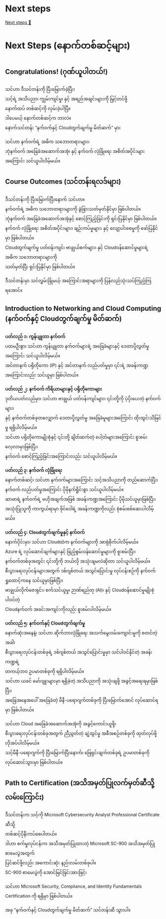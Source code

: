 # Next steps

[Next steps 🔗](https://www.coursera.org/learn/introduction-to-computers-and-operating-systems-and-security/supplement/ENffU/next-steps)

# Next Steps (နောက်တစ်ဆင့်များ)

## Congratulations! (ဂုဏ်ယူပါတယ်!)

သင်ဟာ ဒီသင်တန်းကို ပြီးမြောက်ခဲ့ပြီး၊  
သင့်ရဲ့ အသိပညာ၊ ကျွမ်းကျင်မှု၊ နှင့် အရည်အချင်းများကို မြှင့်တင်ဖို့  
နောက်ထပ် တစ်ဆင့်ကို လှမ်းခဲ့ပါပြီ။  
ဒါပေမယ့် နောက်တစ်ဆင့်က ဘာလဲ။  
နောက်သင်တန်း “နက်ဝက်နှင့် Cloudတွက်ချက်မှု မိတ်ဆက်” မှာ၊

သင်ဟာ နက်ဝက်ရဲ့ အဓိက သဘောတရားများ၊  
ဘုံနက်ဝက် အခြေခံအဆောက်အအုံ၊ နှင့် နက်ဝက် လုံခြုံရေး အစိတ်အပိုင်းများအကြောင်း သင်ယူပါလိမ့်မယ်။

## Course Outcomes (သင်တန်းရလဒ်များ)

ဒီသင်တန်းကို ပြီးမြောက်ပြီးနောက် သင်ဟာ။  
နက်ဝက်ရဲ့ အဓိက သဘောတရားများကို ခွဲခြားသတ်မှတ်နိုင်မှာ ဖြစ်ပါတယ်။  
ဘုံနက်ဝက် အခြေခံအဆောက်အအုံနှင့် စောင့်ကြည့်ခြင်းကို ရှင်းပြနိုင်မှာ ဖြစ်ပါတယ်။  
နက်ဝက် လုံခြုံရေး အစိတ်အပိုင်းများ၊ ချဉ်းကပ်မှုများ၊ နှင့် လျော့ပါးစေမှုကို ဖော်ပြနိုင်မှာ ဖြစ်ပါတယ်။  
Cloudတွက်ချက်မှု ပတ်ဝန်းကျင်၊ ဗာချွယ်စက်များ၊ နှင့် Cloudဝန်ဆောင်မှုများရဲ့ အဓိက သဘောတရားများကို  
သတ်မှတ်ပြီး ရှင်းပြနိုင်မှာ ဖြစ်ပါတယ်။

ဒီသင်တန်းမှာ သင်လွှမ်းခြုံမယ့် အကြောင်းအရာများကို ပြန်လည်သုံးသပ်ကြည့်ကြရအောင်။

## Introduction to Networking and Cloud Computing (နက်ဝက်နှင့် Cloudတွက်ချက်မှု မိတ်ဆက်)

**ပတ်လည် ၁: ကွန်ပျူတာ နက်ဝက်**  
ပထမဦးစွာ၊ သင်ဟာ ကွန်ပျူတာ နက်ဝက်များရဲ့ အခြေခံများနှင့် ဒေတာပို့လွှတ်မှုအကြောင်း သင်ယူပါလိမ့်မယ်။  
အင်တာနက် ပရိုတိုကော (IP) နှင့် အင်တာနက် လည်ပတ်မှုမှာ ၎င်းရဲ့ အခန်းကဏ္ဍအကြောင်းလည်း သင်ယူမှာ ဖြစ်ပါတယ်။

**ပတ်လည် ၂: နက်ဝက် ကိရိယာများနှင့် ပရိုတိုကောများ**  
ဒုတိယပတ်လည်မှာ၊ သင်ဟာ ဗာချွယ် ပတ်ဝန်းကျင်များ၊ ၎င်းတို့ကို ပံ့ပိုးပေးတဲ့ နက်ဝက်များ၊  
နှင့် နက်ဝက်တစ်ခုတလျှောက် ဒေတာပို့လွှတ်မှု အခြေခံမူများအကြောင်း ထိုးထွင်းသိမြင်မှု ရရှိပါလိမ့်မယ်။  
သင်ဟာ ပရိုတိုကောမျိုးစုံနှင့် ၎င်းတို့ ချိတ်ဆက်တဲ့ ပေါ့တ်များအကြောင်း စူးစမ်းလေ့လာမှာဖြစ်ပြီး၊  
နက်ဝက် စောင့်ကြည့်ခြင်းအကြောင်းလည်း သင်ယူပါလိမ့်မယ်။

**ပတ်လည် ၃: နက်ဝက် လုံခြုံရေး**  
နောက်တစ်ဆင့်၊ သင်ဟာ နက်ဝက်များအကြောင်း သင့်အသိပညာကို တည်ဆောက်ပြီး၊  
နက်ဝက် လည်ပတ်မှုအကြောင်း ပိုမိုနက်ရှိုင်းစွာ သင်ယူပါလိမ့်မယ်။  
ဆာဗာရဲ့ နက်ဝက်ရဲ့ ဗဟိုအချက်အဖြစ် အခန်းကဏ္ဍအကြောင်း ပိုမိုသင်ယူမှာဖြစ်ပြီး၊  
အသုံးပြုသူကို ကာကွယ်ရာမှာ ဖိုင်ဝေါရဲ့ အခန်းကဏ္ဍကိုလည်း စုံစမ်းစစ်ဆေးပါလိမ့်မယ်။

**ပတ်လည် ၄: Cloudတွက်ချက်မှုနှင့် နက်ဝက်**  
နောက်ပိုင်းမှာ၊ သင်ဟာ Cloudထဲက နက်ဝက်များကို အာရုံစိုက်ပါလိမ့်မယ်။  
Azure ရဲ့ လုပ်ဆောင်ချက်များနှင့် ဖြည့်စွမ်းဝန်ဆောင်မှုများကို စူးစမ်းပြီး၊  
နက်ဝက်တစ်ခုအတွင်း ၎င်းတို့ကို ဘယ်လို အသုံးချမလဲဆိုတာ သင်ယူပါလိမ့်မယ်။  
စီးပွားရေးလုပ်ငန်းများအတွက် ဒစ်ဂျစ်တယ် အသွင်ပြောင်းမှု လုပ်ငန်းစဉ်ကို နက်ဝက် ရှုထောင့်ကနေ သင်ယူမှာဖြစ်ပြီး၊  
ဗာချွယ်လိုက်ဇေးရှင်း၊ စက်သင်ယူမှု၊ ဉာဏ်ရည်တု (AI)၊ နှင့် Cloudဝန်ဆောင်မှုမျိုးစုံပါဝင်တဲ့  
Cloudနက်ဝက် အခင်းအကျင်းကိုလည်း စူးစမ်းပါလိမ့်မယ်။

**ပတ်လည် ၅: နက်ဝက်နှင့် Cloudတွက်ချက်မှု**  
နောက်ဆုံးအနေနဲ့၊ သင်ဟာ ဆိုက်ဘာလုံခြုံရေး အသက်မွေးဝမ်းကျောင်းမှုကို စတင်တဲ့အခါ၊  
စီးပွားရေးလုပ်ငန်းတစ်ခုရဲ့ ဒစ်ဂျစ်တယ် အသွင်ပြောင်းမှုမှာ သင်ပါဝင်နိုင်တဲ့ အခန်းကဏ္ဍရဲ့  
တကယ့်ဘဝ ဥပမာတစ်ခုကို ရရှိပါလိမ့်မယ်။  
သင်ဟာ ယခင် မော်ဂျူးများမှာ ရရှိခဲ့တဲ့ အသိပညာကို အသုံးချဖို့ အခွင့်အရေးရမှာဖြစ်ပြီး၊  
အခြေအနေအပေါ် အခြေခံတဲ့ မီနီ-ပရောဂျက်တစ်ခုကို ပြီးမြောက်အောင် လုပ်ဆောင်ရမှာ ဖြစ်ပါတယ်။

သင်ဟာ Cloud အခြေခံအဆောက်အအုံကို အခွင့်ကောင်းယူဖို့၊  
စီးပွားရေးလုပ်ငန်းတစ်ခုအတွက် ညီညွတ်တဲ့ ချဲ့ထွင်မှု အစီအစဉ်တစ်ခုကို ထုတ်လုပ်ဖို့ လိုအပ်ပါလိမ့်မယ်။  
သင့်မီနီ-ပရောဂျက်ကို ပြီးမြောက်ပြီးနောက်၊ ဖြေရှင်းချက်တစ်ခုရဲ့ ဥပမာတစ်ခုကို လုပ်ဆောင်သွားမှာ ဖြစ်ပါတယ်။

## Path to Certification (အသိအမှတ်ပြုလက်မှတ်ဆီသို့ လမ်းကြောင်း)

ဒီသင်တန်းက သင့်ကို Microsoft Cybersecurity Analyst Professional Certificate ဆီသို့  
တစ်ဆင့်ပိုနီးကပ်စေပါတယ်။  
ဒါဟာ စက်မှုလုပ်ငန်းက အသိအမှတ်ပြုထားတဲ့ Microsoft SC-900 အသိအမှတ်ပြု စာမေးပွဲအတွက်  
ပြင်ဆင်ဖို့လည်း အကောင်းဆုံး နည်းလမ်းတစ်ခုပါ။  
SC-900 စာမေးပွဲကို အောင်မြင်ခြင်းအားဖြင့်၊

သင်ဟာ Microsoft Security, Compliance, and Identity Fundamentals Certification ကို ရရှိမှာ ဖြစ်ပါတယ်။

အခု “နက်ဝက်နှင့် Cloudတွက်ချက်မှု မိတ်ဆက်” သင်တန်းဆီ သွားပါ။
